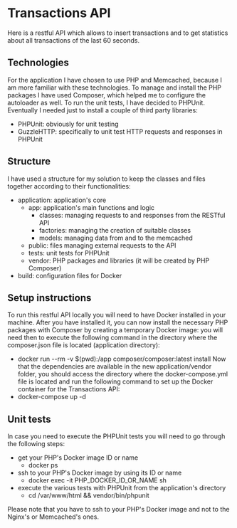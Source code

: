 # Transactions API

Here is a restful API which allows to insert transactions and to get statistics about all transactions of the last 60 seconds.

## Technologies
For the application I have chosen to use PHP and Memcached, because I am more familiar with these technologies.
To manage and install the PHP packages I have used Composer, which helped me to configure the autoloader as well.
To run the unit tests, I have decided to PHPUnit.
Eventually I needed just to install a couple of third party libraries:
* PHPUnit: obviously for unit testing
* GuzzleHTTP: specifically to unit test HTTP requests and responses in PHPUnit

## Structure
I have used a structure for my solution to keep the classes and files together according to their functionalities:
* application: application's core
    * app: application's main functions and logic
        * classes: managing requests to and responses from the RESTful API
        * factories: managing the creation of suitable classes
        * models: managing data from and to the memcached
    * public: files managing external requests to the API
    * tests: unit tests for PHPUnit
    * vendor: PHP packages and libraries (it will be created by PHP Composer)
* build: configuration files for Docker

## Setup instructions
To run this restful API locally you will need to have Docker installed in your machine.
After you have installed it, you can now install the necessary PHP packages with Composer by creating a temporary Docker image: you will need then to execute the following command in the directory where the composer.json file is located (application directory):
* docker run --rm -v $(pwd):/app composer/composer:latest install
Now that the dependencies are available in the new application/vendor folder, you should access the directory where the docker-compose.yml file is located and run the following command to set up the Docker container for the Transactions API:
* docker-compose up -d

## Unit tests
In case you need to execute the PHPUnit tests you will need to go through the following steps:
* get your PHP's Docker image ID or name
    * docker ps
* ssh to your PHP's Docker image by using its ID or name
    * docker exec -it PHP_DOCKER_ID_OR_NAME sh
* execute the various tests with PHPUnit from the application's directory
    * cd /var/www/html && vendor/bin/phpunit

Please note that you have to ssh to your PHP's Docker image and not to the Nginx's or Memcached's ones.